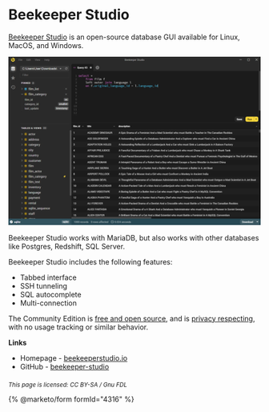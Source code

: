 
# Beekeeper Studio

[Beekeeper Studio](https://www.beekeeperstudio.io) is an open-source database GUI available for Linux, MacOS, and Windows.


![SQL Gui Screenshot](../../.gitbook/assets/beekeeper-studio/+image/main-dark.png "SQL Gui Screenshot")


Beekeeper Studio works with MariaDB, but also works with other databases like Postgres, Redshift, SQL Server.


Beekeeper Studio includes the following features:


* Tabbed interface
* SSH tunneling
* SQL autocomplete
* Multi-connection


The Community Edition is [free and open source](https://github.com/beekeeper-studio/beekeeper-studio), and is [privacy respecting](https://www.beekeeperstudio.io/mission/), with no usage tracking or similar behavior.


**Links**


* Homepage - [beekeeperstudio.io](https://beekeeperstudio.io)
* GitHub - [beekeeper-studio](https://github.com/beekeeper-studio/beekeeper-studio)


<sub>_This page is licensed: CC BY-SA / Gnu FDL_</sub>


{% @marketo/form formId="4316" %}
